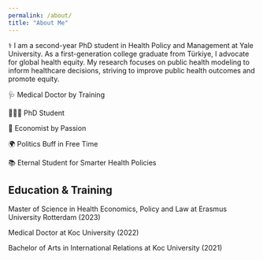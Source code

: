 ```yaml
---
permalink: /about/
title: "About Me"
---
```


⚕️ I am a second-year PhD student in Health Policy and Management at Yale University. As a first-generation college graduate from Türkiye, I advocate for global health equity. My research focuses on public health modeling to inform healthcare decisions, striving to improve public health outcomes and promote equity.

🩺 Medical Doctor by Training

👨🏻‍💻 PhD Student

🧮 Economist by Passion

🌍 Politics Buff in Free Time

📚 Eternal Student for Smarter Health Policies


## Education & Training

Master of Science in Health Economics, Policy and Law at Erasmus University Rotterdam (2023) 

Medical Doctor at Koc University (2022) 

Bachelor of Arts in International Relations at Koc University (2021)
